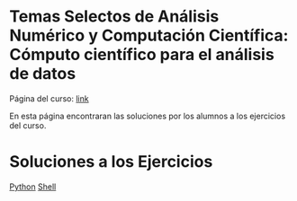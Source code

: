 # Temas Selectos de Análisis Numérico y Computación Científica: Cómputo científico para el análisis de datos

Página del curso: [link](https://haydeeperuyero.github.io/Computo_Cientifico/)

En esta página encontraran las soluciones por los alumnos a los ejercicios del curso.

# Soluciones a los Ejercicios

[Python](https://cursosposgradoccm.github.io/Python)
[Shell](https://cursosposgradoccm.github.io/Shell)

